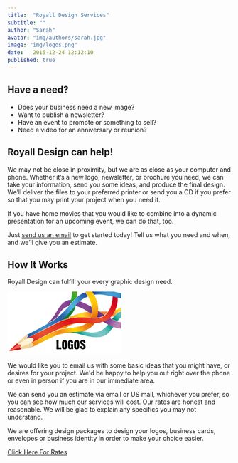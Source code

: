 ```yaml
---
title:  "Royall Design Services"
subtitle: ""
author: "Sarah"
avatar: "img/authors/sarah.jpg"
image: "img/logos.png"
date:   2015-12-24 12:12:10
published: true
---
```


## Have a need?
- Does your business need a new image?
- Want to publish a newsletter?
- Have an event to promote or something to sell?
- Need a video for an anniversary or reunion?


## Royall Design can help!
We may not be close in proximity, but we are as close as your computer and phone. Whether it’s a new logo, newsletter, or brochure you need, we can take your information, send you some ideas, and produce the final design. We’ll deliver the files to your preferred printer or send you a CD if you prefer so that you may print your project when you need it.

If you have home movies that you would like to combine into a dynamic presentation for an upcoming event, we can do that, too.

Just <a href="mailto:royalldesign@gmail.com"><u>send us an email</u></a> to get started today! Tell us what you need and when, and we’ll give you an estimate.


## How It Works

Royall Design can fulfill your every graphic design need.

<img src="img/logos.png" alt="Logos" style="width:256px;">

We would like you to email us with some basic ideas that you might have, or desires for your project.  We'd be happy to help you out right over the phone or even in person if you are in our immediate area.

We can send you an estimate via email or US mail, whichever you prefer, so you can see how much our services will cost. Our rates are honest and reasonable. We will be glad to explain any specifics you may not understand.

We are offering design packages to design your logos, business cards, envelopes or business identity in order to make your choice easier.

<a href="http://www.royalldesign.com/RoyallDesignRates-1.pdf?attredirects=0">Click Here For Rates</a>

